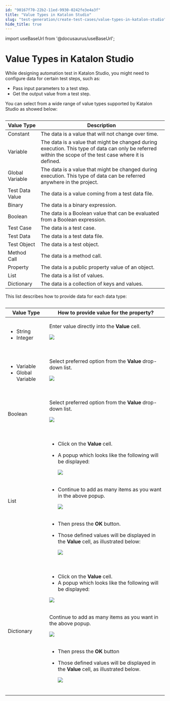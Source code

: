 ```yaml
---
id: "90167f70-22b2-11ed-9930-0242fe3e4a3f"
title: "Value Types in Katalon Studio"
slug: "test-generation/create-test-cases/value-types-in-katalon-studio"
hide_title: true
---
```

import useBaseUrl from '@docusaurus/useBaseUrl';


# <a id="id" class="anchor_top_offset"/><a id="ariaid-title1" class="anchor_top_offset"/>Value Types in <span xmlns="http://www.w3.org/1999/xhtml" className="ph">Katalon Studio</span> 

<p xmlns="http://www.w3.org/1999/xhtml" className="p">While designing automation test in <span className="ph">Katalon Studio</span>, you might   need to configure data for certain test steps, such as:</p> 
<ul xmlns="http://www.w3.org/1999/xhtml" className="ul"><li className="li">Pass input parameters to a test step.</li><li className="li">Get the output value from a test step.</li></ul> 
<p xmlns="http://www.w3.org/1999/xhtml" className="p">You can select from a wide range of value types supported by   <span className="ph">Katalon Studio</span> as showed below:</p> 
<table xmlns="http://www.w3.org/1999/xhtml" className="table"><caption /><thead className="thead"><tr className><th className="entry anchor_top_offset" id="id__entry__1">Value Type</th><th className="entry anchor_top_offset" id="id__entry__2">Description</th></tr></thead><tbody className="tbody"><tr className><td className="entry" headers="id__entry__1 id__entry__2 ">Constant</td><td className="entry" headers="id__entry__1 id__entry__2 ">The data is a value that will not change over time.</td></tr><tr className><td className="entry" headers="id__entry__1 id__entry__2 ">Variable</td><td className="entry" headers="id__entry__1 id__entry__2 ">The data is a value that might be changed during execution.         This type of data can only be referred within the scope of the test         case where it is defined.</td></tr><tr className><td className="entry" headers="id__entry__1 id__entry__2 ">Global Variable</td><td className="entry" headers="id__entry__1 id__entry__2 ">The data is a value that might be changed during execution.         This type of data can be referred anywhere in the project.</td></tr><tr className><td className="entry" headers="id__entry__1 id__entry__2 ">Test Data Value</td><td className="entry" headers="id__entry__1 id__entry__2 ">The data is a value coming from a test data file.</td></tr><tr className><td className="entry" headers="id__entry__1 id__entry__2 ">Binary</td><td className="entry" headers="id__entry__1 id__entry__2 ">The data is a binary expression.</td></tr><tr className><td className="entry" headers="id__entry__1 id__entry__2 ">Boolean</td><td className="entry" headers="id__entry__1 id__entry__2 ">The data is a Boolean value that can be evaluated from a         Boolean expression.</td></tr><tr className><td className="entry" headers="id__entry__1 id__entry__2 ">Test Case</td><td className="entry" headers="id__entry__1 id__entry__2 ">The data is a test case.</td></tr><tr className><td className="entry" headers="id__entry__1 id__entry__2 ">Test Data</td><td className="entry" headers="id__entry__1 id__entry__2 ">The data is a test data file.</td></tr><tr className><td className="entry" headers="id__entry__1 id__entry__2 ">Test Object</td><td className="entry" headers="id__entry__1 id__entry__2 ">The data is a test object.</td></tr><tr className><td className="entry" headers="id__entry__1 id__entry__2 ">Method Call</td><td className="entry" headers="id__entry__1 id__entry__2 ">The data is a method call.</td></tr><tr className><td className="entry" headers="id__entry__1 id__entry__2 ">Property</td><td className="entry" headers="id__entry__1 id__entry__2 ">The data is a public property value of an object.</td></tr><tr className><td className="entry" headers="id__entry__1 id__entry__2 ">List</td><td className="entry" headers="id__entry__1 id__entry__2 ">The data is a list of values.</td></tr><tr className><td className="entry" headers="id__entry__1 id__entry__2 ">Dictionary</td><td className="entry" headers="id__entry__1 id__entry__2 ">The data is a collection of keys and values.</td></tr></tbody></table> 
<p xmlns="http://www.w3.org/1999/xhtml" className="p">This list describes how to provide data for each data type:</p> 
<table xmlns="http://www.w3.org/1999/xhtml" className="table"><caption /><thead className="thead"><tr className><th className="entry anchor_top_offset" id="id__entry__29">Value Type</th><th className="entry anchor_top_offset" id="id__entry__30">How to provide value for the property?</th></tr></thead><tbody className="tbody"><tr className><td className="entry" headers="id__entry__29 id__entry__30 ">         <ul className="ul"><li className="li">String</li><li className="li">Integer</li></ul>       </td><td className="entry" headers="id__entry__29 id__entry__30 ">         <p className="p">Enter value directly into the <strong className="ph b">Value</strong> cell.</p>         <p className="p">           <img className="image" src={useBaseUrl("https://github.com/katalon-studio/docs-images/raw/master/katalon-studio/docs/value-types/image2017-2-24-223A13A4.png")} /><br /><br />         </p>       </td></tr><tr className><td className="entry" headers="id__entry__29 id__entry__30 ">         <ul className="ul"><li className="li">Variable</li><li className="li">Global Variable</li></ul>       </td><td className="entry" headers="id__entry__29 id__entry__30 ">         <p className="p">Select preferred option from the <strong className="ph b">Value</strong>           drop-down list.</p>         <p className="p">           <img className="image" src={useBaseUrl("https://github.com/katalon-studio/docs-images/raw/master/katalon-studio/docs/value-types/image2017-2-24-223A33A11.png")} /><br /><br />         </p>       </td></tr><tr className><td className="entry" headers="id__entry__29 id__entry__30 ">Boolean</td><td className="entry" headers="id__entry__29 id__entry__30 ">         <p className="p">Select preferred option from the <strong className="ph b">Value</strong>           drop-down list.</p>         <p className="p">           <img className="image" src={useBaseUrl("https://github.com/katalon-studio/docs-images/raw/master/katalon-studio/docs/value-types/image2017-2-24-213A583A55.png")} /><br /><br />         </p>       </td></tr><tr className><td className="entry" headers="id__entry__29 id__entry__30 ">List</td><td className="entry" headers="id__entry__29 id__entry__30 ">         <ul className="ul"><li className="li">Click on the <strong className="ph b">Value</strong> cell.</li><li className="li">             <p className="p">A popup which looks like the following will be displayed:</p>             <p className="p">               <img className="image" src={useBaseUrl("https://github.com/katalon-studio/docs-images/raw/master/katalon-studio/docs/value-types/Screen-Shot-2017-07-13-at-14.37.49.png")} /><br /><br />             </p>           </li><li className="li">             <p className="p">Continue to add as many items as you want in the above               popup.</p>             <p className="p">               <img className="image" src={useBaseUrl("https://github.com/katalon-studio/docs-images/raw/master/katalon-studio/docs/value-types/Screen-Shot-2017-07-13-at-14.26.51.png")} /><br /><br />             </p>           </li><li className="li">Then press the <strong className="ph b">OK</strong> button.</li><li className="li">             <p className="p">Those defined values will be displayed in the               <strong className="ph b">Value</strong> cell, as illustrated below:</p>             <p className="p">               <img className="image" src={useBaseUrl("https://github.com/katalon-studio/docs-images/raw/master/katalon-studio/docs/value-types/Screen-Shot-2017-07-13-at-14.27.28.png")} /><br /><br />             </p>           </li></ul>       </td></tr><tr className><td className="entry" headers="id__entry__29 id__entry__30 ">Dictionary</td><td className="entry" headers="id__entry__29 id__entry__30 ">         <ul className="ul"><li className="li">Click on the <strong className="ph b">Value</strong> cell.</li><li className="li">A popup which looks like the following will be displayed:</li></ul>         <p className="p">           <img className="image" src={useBaseUrl("https://github.com/katalon-studio/docs-images/raw/master/katalon-studio/docs/value-types/Screen-Shot-2017-07-13-at-14.39.13.png")} /><br /><br />         </p>         <p className="p">Continue to add as many items as you want in the above           popup.</p>         <p className="p">           <img className="image" src={useBaseUrl("https://github.com/katalon-studio/docs-images/raw/master/katalon-studio/docs/value-types/Screen-Shot-2017-07-13-at-14.41.07.png")} /><br /><br />         </p>         <ul className="ul"><li className="li">Then press the <strong className="ph b">OK</strong> button</li><li className="li">             <p className="p">Those defined values will be displayed in the               <strong className="ph b">Value</strong> cell, as illustrated below.</p>             <p className="p">               <img className="image" src={useBaseUrl("https://github.com/katalon-studio/docs-images/raw/master/katalon-studio/docs/value-types/Screen-Shot-2017-07-13-at-14.31.40.png")} /><br /><br />             </p>           </li></ul>       </td></tr></tbody></table> 
